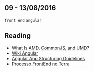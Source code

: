 09 - 13/08/2016
----------

`front end` `angular`

## Reading
- [What Is AMD, CommonJS, and UMD?](http://davidbcalhoun.com/2014/what-is-amd-commonjs-and-umd/)
- [Wiki Angular](https://github.com/angular/angular.js/wiki/Projects-using-AngularJS)
- [Angular App Structuring Guidelines](https://johnpapa.net/angular-app-structuring-guidelines/)
- [Processo FrontEnd no Terra](http://jaydson.org/processo-front-end-no-terra/)
